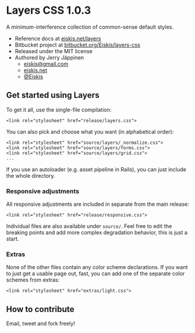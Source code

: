 
# Layers CSS 1.0.3

A minimum-interference collection of common-sense default styles.

- Reference docs at [eiskis.net/layers](http://eiskis.net/layers/)
- Bitbucket project at [bitbucket.org/Eiskis/layers-css](https://bitbucket.org/Eiskis/layers-css)
- Released under the MIT license
- Authored by Jerry Jäppinen
	- [eiskis@gmail.com](mailto:eiskis@gmail.com)
	- [eiskis.net](http://eiskis.net/)
	- [@Eiskis](https://twitter.com/Eiskis)



## Get started using Layers

To get it all, use the single-file compilation:

	<link rel="stylesheet" href="release/layers.css">

You can also pick and choose what you want (in alphabetical order):

	<link rel="stylesheet" href="source/layers/_normalize.css">
	<link rel="stylesheet" href="source/layers/forms.css">
	<link rel="stylesheet" href="source/layers/grid.css">
	...

If you use an autoloader (e.g. asset pipeline in Rails), you can just include the whole directory.



### Responsive adjustments

All responsive adjustments are included in separate from the main release:

	<link rel="stylesheet" href="release/responsive.css">

Individual files are also available under `source/`. Feel free to edit the breaking points and add more complex degradation behavior, this is just a start.



### Extras

None of the other files contain any color scheme declarations. If you want to just get a usable page out, fast, you can add one of the separate color schemes from extras:

	<link rel="stylesheet" href="extras/light.css">



## How to contribute

Email, tweet and fork freely!


